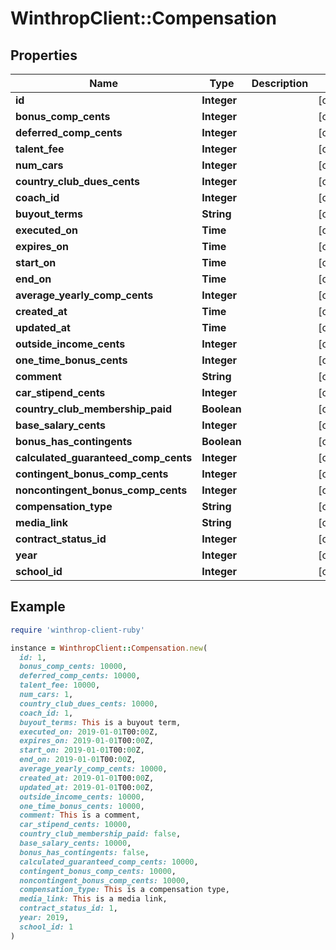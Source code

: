 # WinthropClient::Compensation

## Properties

| Name | Type | Description | Notes |
| ---- | ---- | ----------- | ----- |
| **id** | **Integer** |  | [optional] |
| **bonus_comp_cents** | **Integer** |  | [optional] |
| **deferred_comp_cents** | **Integer** |  | [optional] |
| **talent_fee** | **Integer** |  | [optional] |
| **num_cars** | **Integer** |  | [optional] |
| **country_club_dues_cents** | **Integer** |  | [optional] |
| **coach_id** | **Integer** |  | [optional] |
| **buyout_terms** | **String** |  | [optional] |
| **executed_on** | **Time** |  | [optional] |
| **expires_on** | **Time** |  | [optional] |
| **start_on** | **Time** |  | [optional] |
| **end_on** | **Time** |  | [optional] |
| **average_yearly_comp_cents** | **Integer** |  | [optional] |
| **created_at** | **Time** |  | [optional] |
| **updated_at** | **Time** |  | [optional] |
| **outside_income_cents** | **Integer** |  | [optional] |
| **one_time_bonus_cents** | **Integer** |  | [optional] |
| **comment** | **String** |  | [optional] |
| **car_stipend_cents** | **Integer** |  | [optional] |
| **country_club_membership_paid** | **Boolean** |  | [optional] |
| **base_salary_cents** | **Integer** |  | [optional] |
| **bonus_has_contingents** | **Boolean** |  | [optional] |
| **calculated_guaranteed_comp_cents** | **Integer** |  | [optional] |
| **contingent_bonus_comp_cents** | **Integer** |  | [optional] |
| **noncontingent_bonus_comp_cents** | **Integer** |  | [optional] |
| **compensation_type** | **String** |  | [optional] |
| **media_link** | **String** |  | [optional] |
| **contract_status_id** | **Integer** |  | [optional] |
| **year** | **Integer** |  | [optional] |
| **school_id** | **Integer** |  | [optional] |

## Example

```ruby
require 'winthrop-client-ruby'

instance = WinthropClient::Compensation.new(
  id: 1,
  bonus_comp_cents: 10000,
  deferred_comp_cents: 10000,
  talent_fee: 10000,
  num_cars: 1,
  country_club_dues_cents: 10000,
  coach_id: 1,
  buyout_terms: This is a buyout term,
  executed_on: 2019-01-01T00:00Z,
  expires_on: 2019-01-01T00:00Z,
  start_on: 2019-01-01T00:00Z,
  end_on: 2019-01-01T00:00Z,
  average_yearly_comp_cents: 10000,
  created_at: 2019-01-01T00:00Z,
  updated_at: 2019-01-01T00:00Z,
  outside_income_cents: 10000,
  one_time_bonus_cents: 10000,
  comment: This is a comment,
  car_stipend_cents: 10000,
  country_club_membership_paid: false,
  base_salary_cents: 10000,
  bonus_has_contingents: false,
  calculated_guaranteed_comp_cents: 10000,
  contingent_bonus_comp_cents: 10000,
  noncontingent_bonus_comp_cents: 10000,
  compensation_type: This is a compensation type,
  media_link: This is a media link,
  contract_status_id: 1,
  year: 2019,
  school_id: 1
)
```

